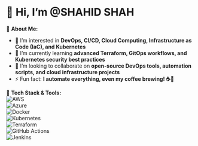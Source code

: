 # 👋 Hi, I’m @SHAHID SHAH

🚀 **About Me:**  
- 👀 I’m interested in **DevOps, CI/CD, Cloud Computing, Infrastructure as Code (IaC), and Kubernetes**  
- 🌱 I’m currently learning **advanced Terraform, GitOps workflows, and Kubernetes security best practices**  
- 💞️ I’m looking to collaborate on **open-source DevOps tools, automation scripts, and cloud infrastructure projects**  
- ⚡ Fun fact: **I automate everything, even my coffee brewing! ☕🚀**  

🔧 **Tech Stack & Tools:**  
![AWS](https://img.shields.io/badge/AWS-%23FF9900.svg?style=for-the-badge&logo=amazon-aws&logoColor=white)  
![Azure](https://img.shields.io/badge/Azure-%230072C6.svg?style=for-the-badge&logo=microsoft-azure&logoColor=white)  
![Docker](https://img.shields.io/badge/Docker-%230db7ed.svg?style=for-the-badge&logo=docker&logoColor=white)  
![Kubernetes](https://img.shields.io/badge/Kubernetes-%23326ce5.svg?style=for-the-badge&logo=kubernetes&logoColor=white)  
![Terraform](https://img.shields.io/badge/Terraform-%23623CE4.svg?style=for-the-badge&logo=terraform&logoColor=white)  
![GitHub Actions](https://img.shields.io/badge/GitHub%20Actions-%232671E5.svg?style=for-the-badge&logo=githubactions&logoColor=white)  
![Jenkins](https://img.shields.io/badge/Jenkins-%23D24939.svg?style=for-the-badge&logo=jenkins&logoColor=white)  

<!---
Dev-probuilder/Dev-probuilder is a ✨ special ✨ repository because its `README.md` (this file) appears on your GitHub profile.
You can click the Preview link to take a look at your changes.
--->  
